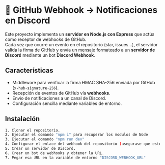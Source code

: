 # 🔔 GitHub Webhook → Notificaciones en Discord

Este proyecto implementa un **servidor en Node.js con Express** que actúa como receptor de webhooks de GitHub.  
Cada vez que ocurre un evento en el repositorio (star, issues...), el servidor valida la firma de GitHub y envía un mensaje formateado a un **servidor de Discord** mediante un bot **Discord Webhook**.

## Características

- Middleware para verificar la firma HMAC SHA-256 enviada por GitHub (`x-hub-signature-256`).
- Recepción de eventos de GitHub vía **webhooks**.
- Envío de notificaciones a un canal de Discord.
- Configuración sencilla mediante variables de entorno.

## Instalación

```bash
1. Clonar el repositorio.
2. Ejecutar el comando "npm i" para recuperar los modulos de Node
3. Ejecutar el comando "npm run dev"
4. Configurar el enlace del webhook del repositorio (asegurase que este         desplegado y sea publico).
5. Crear un servidor de Discord.
6. Crear un bot de webhooks y obtener la URL.
7. Pegar esa URL en la variable de entorno "DISCORD_WEBHOOK_URL"
```
